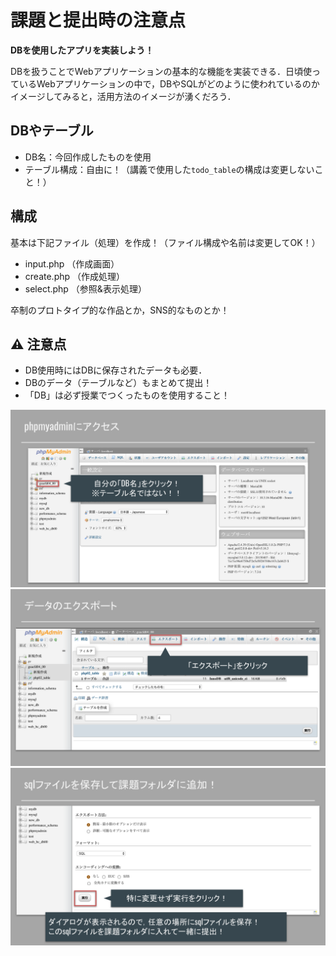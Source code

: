 # 課題と提出時の注意点

**DBを使用したアプリを実装しよう！**

DBを扱うことでWebアプリケーションの基本的な機能を実装できる．日頃使っているWebアプリケーションの中で，DBやSQLがどのように使われているのかイメージしてみると，活用方法のイメージが湧くだろう．

## DBやテーブル

- DB名：今回作成したものを使用
- テーブル構成：自由に！（講義で使用した`todo_table`の構成は変更しないこと！）

## 構成

基本は下記ファイル（処理）を作成！（ファイル構成や名前は変更してOK！）

- input.php	（作成画面）
- create.php	（作成処理）
- select.php	（参照&表示処理）

卒制のプロトタイプ的な作品とか，SNS的なものとか！

## ⚠️ 注意点

- DB使用時にはDBに保存されたデータも必要．
- DBのデータ（テーブルなど）もまとめて提出！
- 「DB」は必ず授業でつくったものを使用すること！

![sqlファイルエクスポート1](./img/php_crud01_sql_export_01.svg)
![sqlファイルエクスポート2](./img/php_crud01_sql_export_02.svg)
![sqlファイルエクスポート3](./img/php_crud01_sql_export_03.svg)

